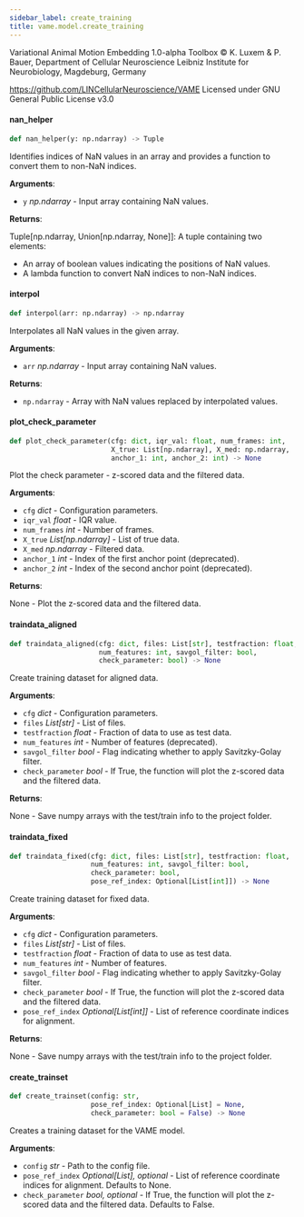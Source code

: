 ```yaml
---
sidebar_label: create_training
title: vame.model.create_training
---
```


Variational Animal Motion Embedding 1.0-alpha Toolbox
© K. Luxem &amp; P. Bauer, Department of Cellular Neuroscience
Leibniz Institute for Neurobiology, Magdeburg, Germany

https://github.com/LINCellularNeuroscience/VAME
Licensed under GNU General Public License v3.0

#### nan\_helper

```python
def nan_helper(y: np.ndarray) -> Tuple
```

Identifies indices of NaN values in an array and provides a function to convert them to non-NaN indices.

**Arguments**:

- `y` _np.ndarray_ - Input array containing NaN values.
  

**Returns**:

  Tuple[np.ndarray, Union[np.ndarray, None]]: A tuple containing two elements:
  - An array of boolean values indicating the positions of NaN values.
  - A lambda function to convert NaN indices to non-NaN indices.

#### interpol

```python
def interpol(arr: np.ndarray) -> np.ndarray
```

Interpolates all NaN values in the given array.

**Arguments**:

- `arr` _np.ndarray_ - Input array containing NaN values.
  

**Returns**:

- `np.ndarray` - Array with NaN values replaced by interpolated values.

#### plot\_check\_parameter

```python
def plot_check_parameter(cfg: dict, iqr_val: float, num_frames: int,
                         X_true: List[np.ndarray], X_med: np.ndarray,
                         anchor_1: int, anchor_2: int) -> None
```

Plot the check parameter - z-scored data and the filtered data.

**Arguments**:

- `cfg` _dict_ - Configuration parameters.
- `iqr_val` _float_ - IQR value.
- `num_frames` _int_ - Number of frames.
- `X_true` _List[np.ndarray]_ - List of true data.
- `X_med` _np.ndarray_ - Filtered data.
- `anchor_1` _int_ - Index of the first anchor point (deprecated).
- `anchor_2` _int_ - Index of the second anchor point (deprecated).
  

**Returns**:

  None - Plot the z-scored data and the filtered data.

#### traindata\_aligned

```python
def traindata_aligned(cfg: dict, files: List[str], testfraction: float,
                      num_features: int, savgol_filter: bool,
                      check_parameter: bool) -> None
```

Create training dataset for aligned data.

**Arguments**:

- `cfg` _dict_ - Configuration parameters.
- `files` _List[str]_ - List of files.
- `testfraction` _float_ - Fraction of data to use as test data.
- `num_features` _int_ - Number of features (deprecated).
- `savgol_filter` _bool_ - Flag indicating whether to apply Savitzky-Golay filter.
- `check_parameter` _bool_ - If True, the function will plot the z-scored data and the filtered data.
  

**Returns**:

  None - Save numpy arrays with the test/train info to the project folder.

#### traindata\_fixed

```python
def traindata_fixed(cfg: dict, files: List[str], testfraction: float,
                    num_features: int, savgol_filter: bool,
                    check_parameter: bool,
                    pose_ref_index: Optional[List[int]]) -> None
```

Create training dataset for fixed data.

**Arguments**:

- `cfg` _dict_ - Configuration parameters.
- `files` _List[str]_ - List of files.
- `testfraction` _float_ - Fraction of data to use as test data.
- `num_features` _int_ - Number of features.
- `savgol_filter` _bool_ - Flag indicating whether to apply Savitzky-Golay filter.
- `check_parameter` _bool_ - If True, the function will plot the z-scored data and the filtered data.
- `pose_ref_index` _Optional[List[int]]_ - List of reference coordinate indices for alignment.
  

**Returns**:

  None - Save numpy arrays with the test/train info to the project folder.

#### create\_trainset

```python
def create_trainset(config: str,
                    pose_ref_index: Optional[List] = None,
                    check_parameter: bool = False) -> None
```

Creates a training dataset for the VAME model.

**Arguments**:

- `config` _str_ - Path to the config file.
- `pose_ref_index` _Optional[List], optional_ - List of reference coordinate indices for alignment. Defaults to None.
- `check_parameter` _bool, optional_ - If True, the function will plot the z-scored data and the filtered data. Defaults to False.

